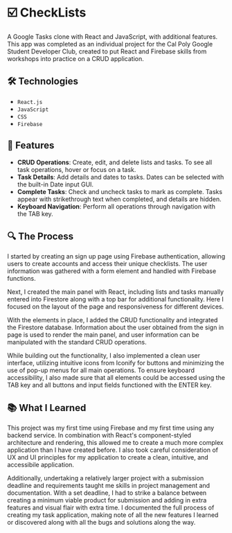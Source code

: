 # ☑️ CheckLists

A Google Tasks clone with React and JavaScript, with additional features. This app was completed as an individual project for the Cal Poly Google Student Developer Club, created to put React and Firebase skills from workshops into practice on a CRUD application.

## 🛠️ Technologies

- `React.js`
- `JavaScript`
- `CSS`
- `Firebase`

## 📝 Features

- **CRUD Operations**: Create, edit, and delete lists and tasks. To see all task operations, hover or focus on a task. 
- **Task Details**: Add details and dates to tasks. Dates can be selected with the built-in Date input GUI.
- **Complete Tasks**: Check and uncheck tasks to mark as complete. Tasks appear with strikethrough text when completed, and details are hidden.
- **Keyboard Navigation**: Perform all operations through navigation with the TAB key.

## 🔍 The Process

I started by creating an sign up page using Firebase authentication, allowing users to create accounts and access their unique checklists. The user information was gathered with a form element and handled with Firebase functions.

Next, I created the main panel with React, including lists and tasks manually entered into Firestore along with a top bar for additional functionality. Here I focused on the layout of the page and responsiveness for different devices.

With the elements in place, I added the CRUD functionality and integrated the Firestore database. Information about the user obtained from the sign in page is used to render the main panel, and user information can be manipulated with the standard CRUD operations.

While building out the functionality, I also implemented a clean user interface, utilizing intuitive icons from Iconify for buttons and minimizing the use of pop-up menus for all main operations. To ensure keyboard accessibility, I also made sure that all elements could be accessed using the TAB key and all buttons and input fields functioned with the ENTER key.

## 📚 What I Learned

This project was my first time using Firebase and my first time using any backend service. In combination with React's component-styled architecture and rendering, this allowed me to create a much more complex application than I have created before. I also took careful consideration of UX and UI principles for my application to create a clean, intuitive, and accessibile application.

Additionally, undertaking a relatively larger project with a submission deadline and requirements taught me skills in project management and documentation. With a set deadline, I had to strike a balance between creating a minimum viable product for submission and adding in extra features and visual flair with extra time. I documented the full process of creating my task application, making note of all the new features I learned or discovered along with all the bugs and solutions along the way.
